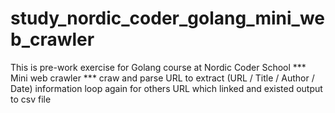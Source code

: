 # study_nordic_coder_golang_mini_web_crawler
This is pre-work exercise for Golang course at Nordic Coder School  *** Mini web crawler ***  craw and parse URL to extract (URL / Title / Author / Date) information loop again for others URL which linked and existed output to csv file
